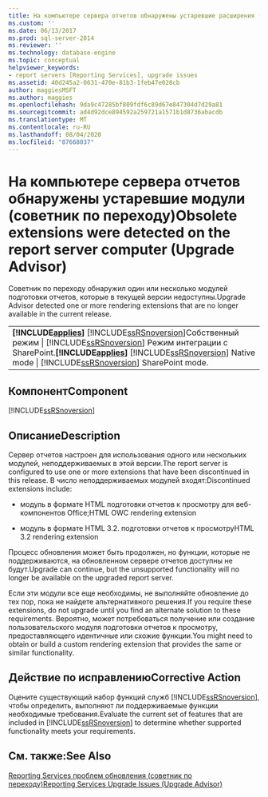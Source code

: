 ```yaml
---
title: На компьютере сервера отчетов обнаружены устаревшие расширения (советник по переходу) | Документация Майкрософт
ms.custom: ''
ms.date: 06/13/2017
ms.prod: sql-server-2014
ms.reviewer: ''
ms.technology: database-engine
ms.topic: conceptual
helpviewer_keywords:
- report servers [Reporting Services], upgrade issues
ms.assetid: 40d245a2-0631-470e-81b3-1feb47e028cb
author: maggiesMSFT
ms.author: maggies
ms.openlocfilehash: 9da9c47285bf809fdf6c89d67e847304d7d29a81
ms.sourcegitcommit: ad4d92dce894592a259721a1571b1d8736abacdb
ms.translationtype: MT
ms.contentlocale: ru-RU
ms.lasthandoff: 08/04/2020
ms.locfileid: "87668037"
---
```

# <a name="obsolete-extensions-were-detected-on-the-report-server-computer-upgrade-advisor"></a><span data-ttu-id="9a220-102">На компьютере сервера отчетов обнаружены устаревшие модули (советник по переходу)</span><span class="sxs-lookup"><span data-stu-id="9a220-102">Obsolete extensions were detected on the report server computer (Upgrade Advisor)</span></span>
  <span data-ttu-id="9a220-103">Советник по переходу обнаружил один или несколько модулей подготовки отчетов, которые в текущей версии недоступны.</span><span class="sxs-lookup"><span data-stu-id="9a220-103">Upgrade Advisor detected one or more rendering extensions that are no longer available in the current release.</span></span>  
  
||  
|-|  
|<span data-ttu-id="9a220-104">**[!INCLUDE[applies](../../includes/applies-md.md)]** [!INCLUDE[ssRSnoversion](../../includes/ssrsnoversion-md.md)]Собственный режим &#124; [!INCLUDE[ssRSnoversion](../../includes/ssrsnoversion-md.md)] Режим интеграции с SharePoint.</span><span class="sxs-lookup"><span data-stu-id="9a220-104">**[!INCLUDE[applies](../../includes/applies-md.md)]**  [!INCLUDE[ssRSnoversion](../../includes/ssrsnoversion-md.md)] Native mode &#124; [!INCLUDE[ssRSnoversion](../../includes/ssrsnoversion-md.md)] SharePoint mode.</span></span>|  
  
## <a name="component"></a><span data-ttu-id="9a220-105">Компонент</span><span class="sxs-lookup"><span data-stu-id="9a220-105">Component</span></span>  
 [!INCLUDE[ssRSnoversion](../../includes/ssrsnoversion-md.md)]  
  
## <a name="description"></a><span data-ttu-id="9a220-106">Описание</span><span class="sxs-lookup"><span data-stu-id="9a220-106">Description</span></span>  
 <span data-ttu-id="9a220-107">Сервер отчетов настроен для использования одного или нескольких модулей, неподдерживаемых в этой версии.</span><span class="sxs-lookup"><span data-stu-id="9a220-107">The report server is configured to use one or more extensions that have been discontinued in this release.</span></span> <span data-ttu-id="9a220-108">В число неподдерживаемых модулей входят:</span><span class="sxs-lookup"><span data-stu-id="9a220-108">Discontinued extensions include:</span></span>  
  
-   <span data-ttu-id="9a220-109">модуль в формате HTML подготовки отчетов к просмотру для веб-компонентов Office;</span><span class="sxs-lookup"><span data-stu-id="9a220-109">HTML OWC rendering extension</span></span>  
  
-   <span data-ttu-id="9a220-110">модуль в формате HTML 3.2. подготовки отчетов к просмотру</span><span class="sxs-lookup"><span data-stu-id="9a220-110">HTML 3.2 rendering extension</span></span>  
  
 <span data-ttu-id="9a220-111">Процесс обновления может быть продолжен, но функции, которые не поддерживаются, на обновленном сервере отчетов доступны не будут.</span><span class="sxs-lookup"><span data-stu-id="9a220-111">Upgrade can continue, but the unsupported functionality will no longer be available on the upgraded report server.</span></span>  
  
 <span data-ttu-id="9a220-112">Если эти модули все еще необходимы, не выполняйте обновление до тех пор, пока не найдете альтернативного решения.</span><span class="sxs-lookup"><span data-stu-id="9a220-112">If you require these extensions, do not upgrade until you find an alternate solution to these requirements.</span></span> <span data-ttu-id="9a220-113">Вероятно, может потребоваться получение или создание пользовательского модуля подготовки отчетов к просмотру, предоставляющего идентичные или схожие функции.</span><span class="sxs-lookup"><span data-stu-id="9a220-113">You might need to obtain or build a custom rendering extension that provides the same or similar functionality.</span></span>  
  
## <a name="corrective-action"></a><span data-ttu-id="9a220-114">Действие по исправлению</span><span class="sxs-lookup"><span data-stu-id="9a220-114">Corrective Action</span></span>  
 <span data-ttu-id="9a220-115">Оцените существующий набор функций служб [!INCLUDE[ssRSnoversion](../../includes/ssrsnoversion-md.md)], чтобы определить, выполняют ли поддерживаемые функции необходимые требования.</span><span class="sxs-lookup"><span data-stu-id="9a220-115">Evaluate the current set of features that are included in [!INCLUDE[ssRSnoversion](../../includes/ssrsnoversion-md.md)] to determine whether supported functionality meets your requirements.</span></span>  
  
## <a name="see-also"></a><span data-ttu-id="9a220-116">См. также:</span><span class="sxs-lookup"><span data-stu-id="9a220-116">See Also</span></span>  
 [<span data-ttu-id="9a220-117">Reporting Services проблем обновления &#40;советник по переходу&#41;</span><span class="sxs-lookup"><span data-stu-id="9a220-117">Reporting Services Upgrade Issues &#40;Upgrade Advisor&#41;</span></span>](../../../2014/sql-server/install/reporting-services-upgrade-issues-upgrade-advisor.md)  
  
  
